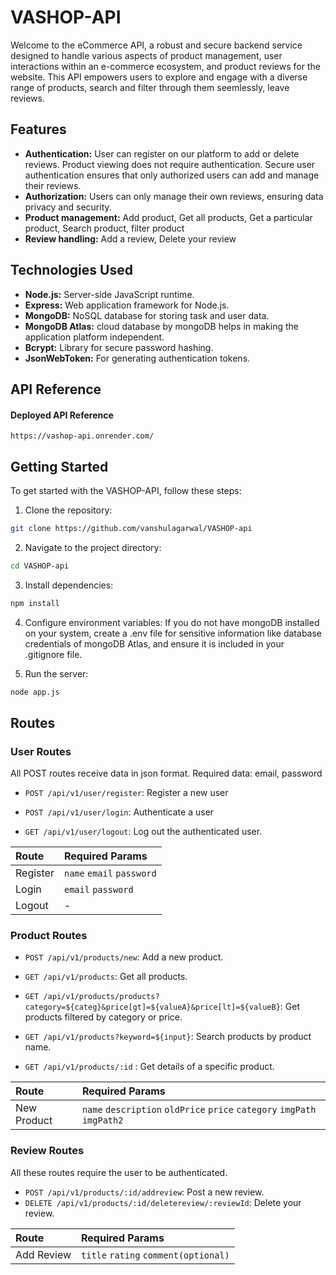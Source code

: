 # VASHOP-API

Welcome to the eCommerce API, a robust and secure backend service designed to handle various aspects of product management, user interactions within an e-commerce ecosystem, and product reviews for the website. This API empowers users to explore and engage with a diverse range of products, search and filter through them seemlessly, leave reviews.

## Features
- **Authentication:** User can register on our platform to add or delete reviews. Product viewing does not require authentication. Secure user authentication ensures that only authorized users can add and manage their reviews.
- **Authorization:** Users can only manage their own reviews, ensuring data privacy and security.
- **Product management:** Add product, Get all products, Get a particular product, Search product, filter product
- **Review handling:** Add a review, Delete your review

## Technologies Used

- **Node.js:** Server-side JavaScript runtime.
- **Express:** Web application framework for Node.js.
- **MongoDB:** NoSQL database for storing task and user data.
- **MongoDB Atlas:** cloud database by mongoDB helps in making the application platform independent.
- **Bcrypt:** Library for secure password hashing.
- **JsonWebToken:** For generating authentication tokens.

## API Reference

#### Deployed API Reference

```
https://vashop-api.onrender.com/
```

## Getting Started

To get started with the VASHOP-API, follow these steps:

1. Clone the repository: 
```bash
git clone https://github.com/vanshulagarwal/VASHOP-api
```

2. Navigate to the project directory:
```bash
cd VASHOP-api
```

3. Install dependencies:
```bash
npm install
```

4. Configure environment variables: If you do not have mongoDB installed on your system, create a .env file for sensitive information like database credentials of mongoDB Atlas, and ensure it is included in your .gitignore file.

5. Run the server:
```bash
node app.js
```

## Routes

### User Routes
All POST routes receive data in json format. Required data: email, password
- `POST /api/v1/user/register`: Register a new user

- `POST /api/v1/user/login`: Authenticate a user

- `GET /api/v1/user/logout`: Log out the authenticated user.

| Route | Required Params |
| :-------- | :-------- |
| Register |  `name` `email` `password` |
| Login   |   `email` `password` |
| Logout |  - |

### Product Routes

- `POST /api/v1/products/new`: Add a new product.

- `GET /api/v1/products`: Get all products.

- `GET /api/v1/products/products?category=${categ}&price[gt]=${valueA}&price[lt]=${valueB}`: Get products filtered by category or price.
- `GET /api/v1/products?keyword=${input}`: Search products by product name.
- `GET /api/v1/products/:id` : Get details of a specific product.


| Route | Required Params                       |
| :-------- | :-------------------------------- |
| New Product |  `name` `description` `oldPrice` `price` `category` `imgPath` `imgPath2` |

### Review Routes
All these routes require the user to be authenticated.

- `POST /api/v1/products/:id/addreview`: Post a new review.
- `DELETE /api/v1/products/:id/deletereview/:reviewId`: Delete your review.

| Route | Required Params                       |
| :-------- | :-------------------------------- |
| Add Review | `title` `rating` `comment(optional)` |
